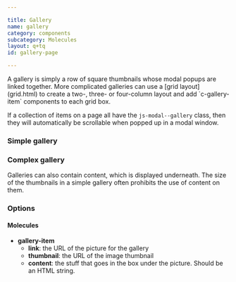 ```yaml
---

title: Gallery
name: gallery
category: components
subcategory: Molecules
layout: q+tq
id: gallery-page

---
```


<p class="lead">A gallery is simply a row of square thumbnails whose modal popups are linked together. More complicated galleries can use a [grid layout](grid.html) to create a two-, three- or four-column layout and add `c-gallery-item` components to each grid box.</p>

If a collection of items on a page all have the `js-modal--gallery` class, then they will automatically be scrollable when popped up in a modal window.

### Simple gallery

<script>
component("gallery-item", {
  "link": "http://lorempixel.com/1280/1280/food/1",
  "thumbnail": "http://lorempixel.com/140/140/food/1"
})+
component("gallery-item", {
  "link": "http://lorempixel.com/1280/1280/food/4",
  "thumbnail": "http://lorempixel.com/140/140/food/4"
})+
component("gallery-item", {
  "link": "http://lorempixel.com/1280/1280/food/7",
  "thumbnail": "http://lorempixel.com/140/140/food/7"
});

</script>

### Complex gallery

Galleries can also contain content, which is displayed underneath. The size of the thumbnails in a simple gallery often prohibits the use of content on them.

<script>
var g1 = {
  "gallery-item": {
    "link": "http://lorempixel.com/1280/640/food/1",
    "thumbnail": "http://lorempixel.com/280/140/food/1",
    "content": "<p>The University is in the middle of an unprecedented period of expansion and renewal.</p>"
  }
};
var g2 = {
  "gallery-item": {
    "link": "http://lorempixel.com/1280/640/food/4",
    "thumbnail": "http://lorempixel.com/280/140/food/4"
  }
};
var g3 = {
  "gallery-item": {
    "link": "http://lorempixel.com/1280/640/food/7",
    "thumbnail": "http://lorempixel.com/280/140/food/7",
    "content": "<p>Our investment in new colleges mean it has never been a better time to join our student body or research groups at York.</p>"
  }
};
component("grid", { "atoms": [
  { "grid-row": { "atoms": [
    { "grid-box": { "size": "third", "atoms": g1 } },
    { "grid-box": { "size": "third", "atoms": g2 } },
    { "grid-box": { "size": "third", "atoms": g3 } }
  ] } },
  { "grid-row": { "atoms": [
    { "grid-box": { "size": "third", "atoms": g2 } },
    { "grid-box": { "size": "third", "atoms": g3 } },
    { "grid-box": { "size": "third", "atoms": g1 } }
  ] } },
  { "grid-row": { "atoms": [
    { "grid-box": { "size": "third", "atoms": g3 } },
    { "grid-box": { "size": "third", "atoms": g2 } },
    { "grid-box": { "size": "third", "atoms": g1 } }
  ] } }
] });

</script>


### Options

#### Molecules


* **gallery-item**
  * **link**: the URL of the picture for the gallery
  * **thumbnail**: the URL of the image thumbnail
  * **content**: the stuff that goes in the box under the picture. Should be an HTML string.
